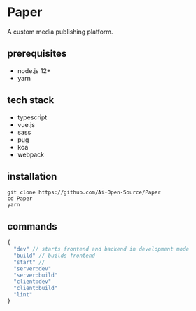 # Paper
A custom media publishing platform.

## prerequisites
- node.js 12+
- yarn

## tech stack
- typescript
- vue.js
- sass
- pug
- koa
- webpack

## installation
```
git clone https://github.com/Ai-Open-Source/Paper
cd Paper
yarn
```

## commands
```js
{
  "dev" // starts frontend and backend in development mode
  "build" // builds frontend
  "start" //
  "server:dev"
  "server:build"
  "client:dev"
  "client:build"
  "lint"
}